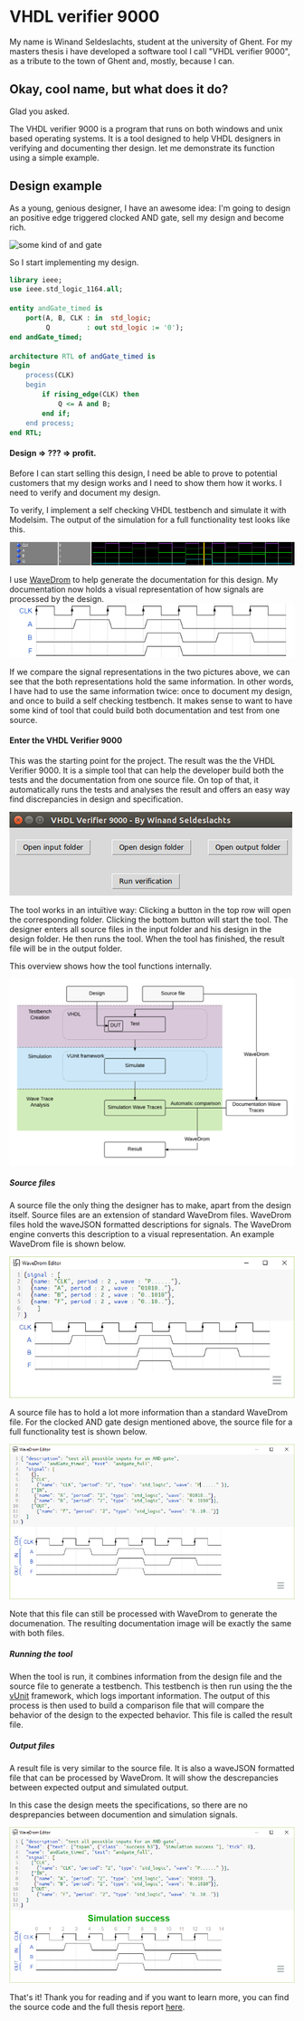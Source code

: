 # VHDL verifier 9000

My name is Winand Seldeslachts, student at the university of Ghent. For my masters thesis i have developed a software tool I call "VHDL verifier 9000", as a tribute to the town of Ghent and, mostly, because I can.

## Okay, cool name, but what does it do?

Glad you asked.

The VHDL verifier 9000 is a program that runs on both windows and unix based operating systems. It is a tool designed to help VHDL designers in verifying and documenting ther design. let me demonstrate its function using a simple example.

## Design example

As a young, genious designer, I have an awesome idea: I'm going to design an positive edge triggered clocked AND gate, sell my design and become rich.

![some kind of and gate][andGate]

So I start implementing my design.
```vhdl
library ieee;
use ieee.std_logic_1164.all;

entity andGate_timed is
	port(A, B, CLK : in  std_logic;
		 Q         : out std_logic := '0');
end andGate_timed;

architecture RTL of andGate_timed is
begin
	process(CLK)
	begin
		if rising_edge(CLK) then
			Q <= A and B;
		end if;
	end process;
end RTL;
```

#### Design => ??? => profit.

Before I can start selling this design, I need be able to prove to potential customers that my design works and I need to show them how it works. I need to verify and document my design.

To verify, I implement a self checking VHDL testbench and simulate it with Modelsim. The output of the simulation for a full functionality test looks like this.

![AND gate simulation][test]

I use [WaveDrom][WaveDrom link] to help generate the documentation for this design. My documentation now holds a visual representation of how signals are processed by the design.
![Documentation example][WaveDrom example]

If we compare the signal representations in the two pictures above, we can see that the both representations hold the same information. In other words, I have had to use the same information twice: once to document my design, and once to build a self checking testbench. It makes sense to want to have some kind of tool that could build both documentation and test from one source.

#### Enter the VHDL Verifier 9000

This was the starting point for the project. The result was the the VHDL Verifier 9000. It is a simple tool that can help the developer build both the tests and the documentation from one source file. On top of that, it automatically runs the tests and analyses the result and offers an easy way find discrepancies in design and specification.

![GUI screenshot][GUI]

The tool works in an intuïtive way: Clicking a button in the top row will open the corresponding folder. Clicking the bottom button will start the tool. The designer enters all source files in the input folder and his design in the design folder. He then runs the tool. When the tool has finished, the result file will be in the output folder.

This overview shows how the tool functions internally.

![overview][overview]

##### Source files
A source file the only thing the designer has to make, apart from the design itself. Source files are an extension of standard WaveDrom files. WaveDrom files hold the waveJSON formatted descriptions for signals. The WaveDrom engine converts this description to a visual representation. An example WaveDrom file is shown below.

![WaveDrom file][Wavedrom file]

A source file has to hold a lot more information than a standard WaveDrom file. For the clocked AND gate design mentioned above, the source file for a full functionality test is shown below.

![Source file][Source file]

Note that this file can still be processed with WaveDrom to generate the documenation. The resulting documentation image will be exactly the same with both files.

##### Running the tool
When the tool is run, it combines information from the design file and the source file to generate a testbench. This testbench is then run using the the [vUnit][vunit] framework, which logs important information. The output of this process is then used to build a comparison file that will compare the behavior of the design to the expected behavior. This file is called the result file.

##### Output files
A result file is very similar to the source file. It is also a waveJSON formatted file that can be processed by WaveDrom. It will show the descrepancies between expected output and simulated output.

In this case the design meets the specifications, so there are no desprepancies between documention and simulation signals.  

![output example][output file]

That's it! Thank you for reading and if you want to learn more, you can find the source code and the full thesis report [here][thesis].


[WaveDrom link]: http://wavedrom.com/
[andGate]: http://www.cs.kent.edu/~durand/CS0F06/Assignments/HW/andgate.gif
[test]: images/timed_and_simulation.png
[WaveDrom example]: images/documentation.png   
[WaveDrom file]: images/wavedrom.png
[source file]: images/source_file.png
[output file]: images/result_file.png
[GUI]: images/gui.png
[overview]: images/overview_color.png
[vunit]: www.vunit.com
[thesis]: https://github.com/WinandS/Thesis
